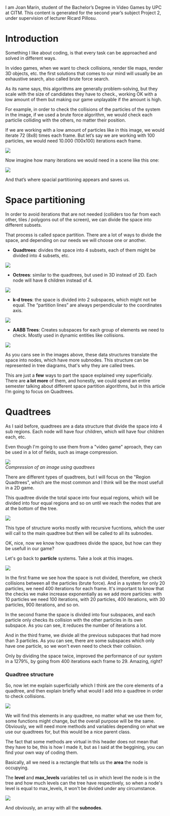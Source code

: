 I am Joan Marín, student of the Bachelor’s Degree in Video Games by UPC at CITM. This content is generated for the second year’s subject Project 2, under supervision of lecturer Ricard Pillosu.
 
# Introduction

Something I like about coding, is that every task can be approached and solved in different ways.
 
In video games, when we want to check collisions, render tile maps, render 3D objects, etc. the first solutions that comes to our mind will usually be an exhaustive search, also called brute force search.
 
As its name says, this algorithms are generally problem-solving, but they scale with the size of candidates they have to check., working OK with a low amount of them but making our game unplayable if the amount is high.
 
For example, in order to check the collisions of the particles of the system in the image, if we used a brute force algorithm, we would check each particlie colliding with the others, no matter their position.

If we are working with a low amount of particles like in this image, we would iterate 72 (8x8) times each frame. But let’s say we are working with 100 particles, we would need 10.000 (100x100) iterations each frame.

<img src="images/low_particles.png" ><br>
 
Now imagine how many iterations we would need in a scene like this one:

<img src="images/lots_particles.png" ><br>

And that’s where spacial partitioning appears and saves us.

# Space partitioning

In order to avoid iterations that are not needed (colliders too far from each other, tiles / polygons out of the screen), we can divide the space into different subsets.
 
That process is called space partition. There are a lot of ways to divide the space, and depending on our needs we will choose one or another.
 
* **Quadtrees**: divides the space into 4 subsets, each of them might be divided into 4 subsets, etc.

<img src="images/quadtree.png" ><br>

* **Octrees**: similar to the quadtrees, but used in 3D instead of 2D. Each node will have 8 children instead of 4.

<img src="images/octree.png" ><br>

* **k-d trees**: the space is divided into 2 subspaces, which might not be equal. The “partition lines” are always perpendicular to the coordinates axis.

<img src="images/kdtree.png" ><br>

* **AABB Trees**: Creates subspaces for each group of elements we need to check. Mostly used in dynamic entities like collisions.
 
 <img src="images/aabbtree.png" ><br>
 
As you cans see in the images above, these data structures translate the space into nodes, which have more subnodes. This structure can be represented in tree diagrams, that's why they are called trees.
 
This are just a **few** ways to part the space explained vrey superficially. There are **a lot more** of them, and honestly, we could spend an entire semester talking about different space partition algorithms, but in this article I’m going to focus on Quadtrees.
 
 
# Quadtrees

As I said before, quadtrees are a data structure that divide the space into 4 sub regions. Each node will have four children, which will have four children each, etc. 

Even though I'm going to use them from a "video game" aproach, they can be used in a lot of fields, such as image compression.

 <img src="images/quadtree-image-compression.gif" ><br>
 *Compression of an image using quadtrees*
 
There are different types of quadtrees, but I will focus on the "Region Quadtrees", which are the most common and I think will be the most usefull in a 2D game.

This quadtree divide the total space into four equal regions, which will be divided into four equal regions and so on until we reach the nodes that are at the bottom of the tree. 

<img src="images/quadtree-1.png" ><br>

This type of structure works mostly with recursive fucntions, which the user will call to the main quadtree but then will be called to all its subnodes. 

OK, nice, now we know how quadtrees divide the space, but how can they be usefull in our game?

Let's go back to **particle** systems. Take a look at this images.

<img src="images/particles-gif.gif" ><br>

In the first frame we see how the space is not divided, therefore, we check collisions between all the particles (brute force). And in a system for only 20 particles, we need 400 iterations for each frame. It's important to know that the checks we make increase exponentially as we add more particles: with 10 particles we need 100 iterations, with 20 particles, 400 iterations, with 30 particles, 900 iterations, and so on.

In the second frame the space is divided into four subspaces, and each particle only checks its collision with the other particles in its own subspace. As you can see, it reduces the number of iterations a lot.

And in the third frame, we divide all the previous subspaces that had more than 3 particles. As you can see, there are some subspaces which only have one particle, so we won't even need to check their collision. 

Only by dividing the space twice, improved the performance of our system in a 1279%, by going from 400 iterations each frame to 29. Amazing, right?

### Quadtree structure ###

So, now let me explain superficially which I think are the core elements of a quadtree, and then explain briefly what would I add into a quadtree in order to check collisions.

<img src="images/quadtree-core.png" ><br>

We will find this elements in any quadtree, no matter what we use them for, some functions might change, but the overall purpose will be the same. Obviously, we will need more methods and variables depending on what we use our quadtrees for, but this would be a nice parent class. 

The fact that some methods are virtual in this header does not mean that they have to be, this is how I made it, but as I said at the beggining, you can find your own way of coding them.

Basically, all we need is a rectangle that tells us the **area** the node is occupying.

The **level** and **max_levels** variables tell us in which level the node is in the tree and how much levels can the tree have respectively, so when a node's level is equal to max_levels, it won't be divided under any circumstance.

<img src="images/levels.png" ><br>

And obviously, an array with all the **subnodes**.
